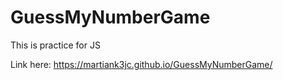 # GuessMyNumberGame
This is practice for JS

Link here: https://martiank3jc.github.io/GuessMyNumberGame/
